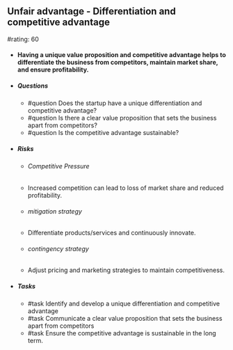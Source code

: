 ## Unfair advantage - Differentiation and competitive advantage
#rating: 60
- #### Having a unique value proposition and competitive advantage helps to differentiate the business from competitors, maintain market share, and ensure profitability.
- ##### Questions
  - #question Does the startup have a unique differentiation and competitive advantage?
  - #question Is there a clear value proposition that sets the business apart from competitors?
  - #question Is the competitive advantage sustainable?
- ##### Risks

  - ###### Competitive Pressure
  - Increased competition can lead to loss of market share and reduced profitability.
  - ###### mitigation strategy
  - Differentiate products/services and continuously innovate.
  - ###### contingency strategy
  - Adjust pricing and marketing strategies to maintain competitiveness.
- ##### Tasks
  - #task Identify and develop a unique differentiation and competitive advantage
  - #task  Communicate a clear value proposition that sets the business apart from competitors
  - #task  Ensure the competitive advantage is sustainable in the long term.


